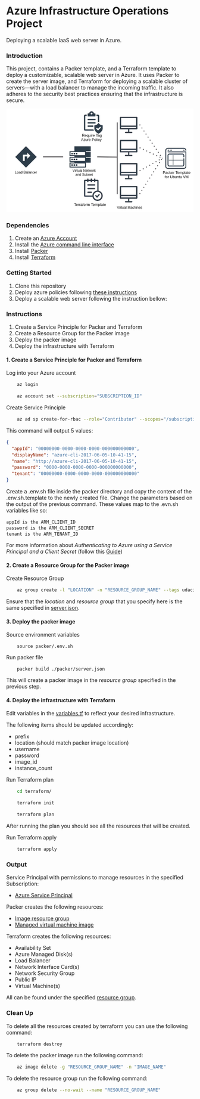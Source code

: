 # Azure Infrastructure Operations Project
Deploying a scalable IaaS web server in Azure.

### Introduction
This project, contains a Packer template, and a Terraform template to deploy a customizable, scalable web server in Azure.
It uses Packer to create the server image, and Terraform for deploying a scalable cluster of servers—with a load balancer
to manage the incoming traffic. It also adheres to the security best practices ensuring that the infrastructure is secure.

![pycharm2](project_architecture.png)

### Dependencies
1. Create an [Azure Account](https://portal.azure.com) 
2. Install the [Azure command line interface](https://docs.microsoft.com/en-us/cli/azure/install-azure-cli?view=azure-cli-latest)
3. Install [Packer](https://www.packer.io/downloads)
4. Install [Terraform](https://www.terraform.io/downloads.html)

### Getting Started

1. Clone this repository
2. Deploy azure policies following [these instructions](azure-policies/README.md)
3. Deploy a scalable web server following the instruction bellow:

### Instructions
1. Create a Service Principle for Packer and Terraform
2. Create a Resource Group for the Packer image
3. Deploy the packer image
4. Deploy the infrastructure with Terraform

#### 1. Create a Service Principle for Packer and Terraform
Log into your Azure account
``` bash
    az login 
```

``` bash 
    az account set --subscription="SUBSCRIPTION_ID"
```
Create Service Principle
``` bash
    az ad sp create-for-rbac --role="Contributor" --scopes="/subscriptions/SUBSCRIPTION_ID"
```

This command will output 5 values:
``` json
{
  "appId": "00000000-0000-0000-0000-000000000000",
  "displayName": "azure-cli-2017-06-05-10-41-15",
  "name": "http://azure-cli-2017-06-05-10-41-15",
  "password": "0000-0000-0000-0000-000000000000",
  "tenant": "00000000-0000-0000-0000-000000000000"
}
``` 
Create a .env.sh file inside the packer directory and copy the content of the .env.sh.template to the newly created file.
Change the parameters based on the output of the previous command. These values map to the .evn.sh variables like so:

    appId is the ARM_CLIENT_ID
    password is the ARM_CLIENT_SECRET
    tenant is the ARM_TENANT_ID

For more information about *Authenticating to Azure using a Service Principal and a Client Secret*
(follow this [Guide](https://www.terraform.io/docs/providers/azurerm/guides/service_principal_client_secret.html))

#### 2. Create a Resource Group for the Packer image
Create Resource Group
``` bash
    az group create -l "LOCATION" -n "RESOURCE_GROUP_NAME" --tags udacity=udacity-project1
```
Ensure that the *location* and *resource group* that you specify here is the same specified in [server.json](packer/server.json).

#### 3. Deploy the packer image
Source environment variables 
```
    source packer/.env.sh
```
Run packer file
```
    packer build ./packer/server.json
```
This will create a packer image in the *resource group* specified in the previous step.

#### 4. Deploy the infrastructure with Terraform
Edit variables in the [variables.tf](terraform/variables.tf) to reflect your desired infrastructure.

The following items should be updated accordingly:

- prefix
- location (should match packer image location)
- username
- password
- image_id
- instance_count

Run Terraform plan 
``` bash
    cd terraform/
```
``` bash
    terraform init
```
``` bash
    terraform plan
```
After running the plan you should see all the resources that will be created.

Run Terraform apply
``` bash
    terraform apply
```

### Output
Service Principal with permissions to manage resources in the specified Subscription:

- [Azure Service Principal](https://portal.azure.com/#blade/Microsoft_AAD_IAM/ActiveDirectoryMenuBlade/RegisteredApps)

Packer creates the following resources:

- [Image resource group](https://portal.azure.com/#blade/HubsExtension/BrowseResourceGroups)
- [Managed virtual machine image](https://portal.azure.com/#blade/HubsExtension/BrowseResource/resourceType/Microsoft.Compute%2Fimages)

Terraform creates the following resources:

- Availability Set
- Azure Managed Disk(s)
- Load Balancer
- Network Interface Card(s)
- Network Security Group
- Public IP
- Virtual Machine(s)

All can be found under the specified [resource group](https://portal.azure.com/#blade/HubsExtension/BrowseResourceGroups).


### Clean Up
To delete all the resources created by terraform you can use the following command:
``` bash
    terraform destroy
```
To delete the packer image run the following command:
``` bash
    az image delete -g "RESOURCE_GROUP_NAME" -n "IMAGE_NAME"
```
To delete the resource group run the following command:
``` bash
    az group delete --no-wait --name "RESOURCE_GROUP_NAME"
```
